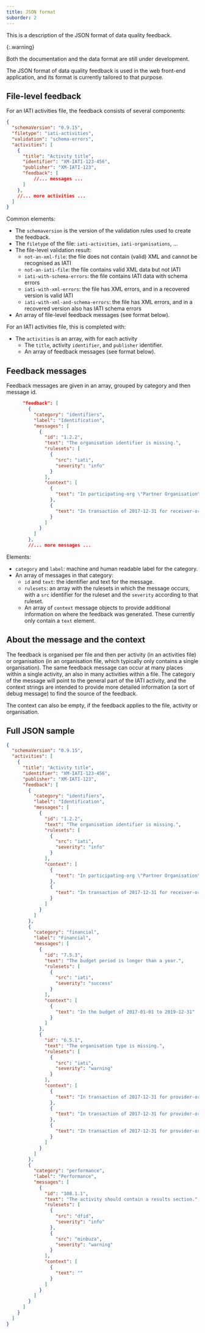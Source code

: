 ```yaml
---
title: JSON format
suborder: 2
---
```


This is a description of the JSON format of data quality feedback.

{:.warning}

Both the documentation and the data format are still under development.

The JSON format of data quality feedback is used in the web front-end application, and its format is currently tailored to that purpose.

## File-level feedback

For an IATI activities file, the feedback consists of several components:

```json
{
  "schemaVersion": "0.9.15",
  "filetype": "iati-activities",
  "validation": "schema-errors",
  "activities": [
    {
      "title": "Activity title",
      "identifier": "XM-IATI-123-456",
      "publisher": "XM-IATI-123",
      "feedback": [
          //... messages ...
      ]
    },
    //... more activities ...
  ]
}
```

Common elements:

* The `schemaversion` is the version of the validation rules used to create the feedback.
* The `filetype` of the file: `iati-activities`, `iati-organisations`, ...
* The file-level validation result:
  * `not-an-xml-file`: the file does not contain (valid) XML and cannot be recognised as IATI
  * `not-an-iati-file`: the file contains valid XML data but not IATI
  * `iati-with-schema-errors`: the file contains IATI data with schema errors
  * `iati-with-xml-errors`: the file has XML errors, and in a recovered version is valid IATI
  * `iati-with-xml-and-schema-errors`: the file has XML errors, and in a recovered version also has IATI schema errors
* An array of file-level feedback messages (see format below).

For an IATI activities file, this is completed with:

* The `activities` is an array, with for each activity
  * The `title`, activity `identifier`, and `publisher` identifier.
  * An array of feedback messages (see format below).

## Feedback messages

Feedback messages are given in an array, grouped by category and then message id.

```json
      "feedback": [
        {
          "category": "identifiers",
          "label": "Identification",
          "messages": [
            {
              "id": "1.2.2",
              "text": "The organisation identifier is missing.",
              "rulesets": [
                {
                  "src": "iati",
                  "severity": "info"
                }
              ],
              "context": [
                {
                  "text": "In participating-org \"Partner Organisation\" (role 4)\n  "
                },
                {
                  "text": "In transaction of 2017-12-31 for receiver-org \"XYZ\""
                }
              ]
            }
          ]
        },
        //... more messages ...
```

Elements:

* `category` and `label`: machine and human readable label for the category.
* An array of messages in that category:
  * `id` and `text`: the identifier and text for the message.
  * `rulesets`: an array with the rulesets in which the message occurs, with a `src` identifier for the ruleset and the `severity` according to that ruleset.
  * An array of `context` message objects to provide additional information on where the feedback was generated. These currently only contain a `text` element.

## About the message and the context

The feedback is organised per file and then per activity (in an activities file) or organisation (in an organisation file, which typically only contains a single organisation). The same feedback message can occur at many places within a single activity, an also in many activities within a file. The category of the message will point to the general part of the IATI activity, and the context strings are intended to provide more detailed information (a sort of debug message) to find the source of the feedback.

The context can also be empty, if the feedback applies to the file, activity or organisation.

## Full JSON sample

```json
{
  "schemaVersion": "0.9.15",
  "activities": [
    {
      "title": "Activity title",
      "identifier": "XM-IATI-123-456",
      "publisher": "XM-IATI-123",
      "feedback": [
        {
          "category": "identifiers",
          "label": "Identification",
          "messages": [
            {
              "id": "1.2.2",
              "text": "The organisation identifier is missing.",
              "rulesets": [
                {
                  "src": "iati",
                  "severity": "info"
                }
              ],
              "context": [
                {
                  "text": "In participating-org \"Partner Organisation\" (role 4)\n  "
                },
                {
                  "text": "In transaction of 2017-12-31 for receiver-org \"XYZ\""
                }
              ]
            }
          ]
        },
        {
          "category": "financial",
          "label": "Financial",
          "messages": [
            {
              "id": "7.5.3",
              "text": "The budget period is longer than a year.",
              "rulesets": [
                {
                  "src": "iati",
                  "severity": "success"
                }
              ],
              "context": [
                {
                  "text": "In the budget of 2017-01-01 to 2019-12-31"
                }
              ]
            },
            {
              "id": "6.5.1",
              "text": "The organisation type is missing.",
              "rulesets": [
                {
                  "src": "iati",
                  "severity": "warning"
                }
              ],
              "context": [
                {
                  "text": "In transaction of 2017-12-31 for provider-org XM-IATI-123-1"
                },
                {
                  "text": "In transaction of 2017-12-31 for provider-org XM-IATI-456-23"
                },
                {
                  "text": "In transaction of 2017-12-31 for provider-org XM-IATI-456-23"
                }
              ]
            }
          ]
        },
        {
          "category": "performance",
          "label": "Performance",
          "messages": [
            {
              "id": "108.1.1",
              "text": "The activity should contain a results section.",
              "rulesets": [
                {
                  "src": "dfid",
                  "severity": "info"
                },
                {
                  "src": "minbuza",
                  "severity": "warning"
                }
              ],
              "context": [
                {
                  "text": ""
                }
              ]
            }
          ]
        }
      ]
    }
  ]
}
```

